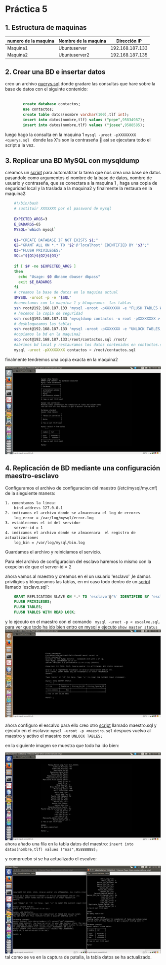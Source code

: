# Práctica 5

## 1. Estructura de  maquinas

numero de la maquina|Nombre de la maquina | Dirección IP
-----------|------------ | -------------
Maquina1 | Ubuntuserver | 192.168.187.133
Maquina2 | Ubuntuserver2 | 192.168.187.135


## 2. Crear una BD e insertar datos

creo un archivo [querys.sql](https://github.com/NAEL1/SWAP2015/blob/master/practica5/querys.sql) donde gradare las consultas que hare sobre la base de datos con el siguinte contenido:

```sql

		create database contactos;
		use contactos;
		create table datos(nombre varchar(100),tlf int);
		insert into datos(nombre,tlf) values ("pepe",95834987);
		insert into datos(nombre,tlf) values ("josee",9588585);
```

luego hago la consulta en la maquina 1 `mysql -uroot -pXXXXXXXX <querys.sql ` donde las X's son la contraseña :eyes:
asi se ejecutara todo el script a la vez.

## 3. Replicar una BD MySQL con mysqldump

creamos un [script](https://github.com/NAEL1/SWAP2015/blob/master/practica5/sqlDump.sh) para automatizar la tarea  que nos crea una base de datos pasandole como argumentos el nombre de la base de datos, nombre de usuario y contraseña, que se conectara a la maquina 1 , haga una copia de seguridad local  y la traslada a la maquina2 y finalmente la restaura en la maquina2:


``` bash
	#!/bin/bash
	# sustituir XXXXXXX por el password de mysql

	EXPECTED_ARGS=3
	E_BADARGS=65
	MYSQL=`which mysql`
	 
	Q1="CREATE DATABASE IF NOT EXISTS $1;"
	Q2="GRANT ALL ON *.* TO '$2'@'localhost' IDENTIFIED BY '$3';"
	Q3="FLUSH PRIVILEGES;"
	SQL="${Q1}${Q2}${Q3}"
	 
	if [ $# -ne $EXPECTED_ARGS ]
	then
	  echo "Usage: $0 dbname dbuser dbpass"
	  exit $E_BADARGS
	fi
	# creamos la base de datos en la maquina actual
	$MYSQL -uroot -p -e "$SQL"
	#conectamos con la maquina 1 y bloqueamos  las tablas
	ssh root@192.168.187.133 'mysql -uroot -pXXXXXXX -e "FLUSH TABLES WITH READ LOCK;" '
	# hacemos la copia de seguridad 
	ssh root@192.168.187.133 'mysqldump contactos -u root -pXXXXXXXX > /root/contactos.sql'
	# desbloqueamos las tablas
	ssh root@192.168.187.133 'mysql -uroot -pXXXXXXX -e "UNLOCK TABLES;"'
	#copiamos la bd en la maquina2
	scp root@192.168.187.133:/root/contactos.sql /root/
	#abrimos bd local y restauramos los datos contenidos en contactos.sql
	mysql -uroot -pXXXXXXXX contactos < /root/contactos.sql

```


finalmente tendremos una copia exacta en la  maquina2

![imagen](https://github.com/NAEL1/SWAP2015/blob/master/practica5/captura1.png)



## 4. Replicación de BD mediante una configuración maestro-esclavo


Configuramos el archivo de configuracion del maestro (/etc/mysql/my.cnf) de la sieguiente manera:

	1. comentamos la linea:
		bind-address 127.0.0.1
	2. indicamos el archivo donde se almacenara el log de errores
		log_error = /var/log/mysql/error.log
	3. establecemos el id del servidor
		server-id = 1
	4. indicamos el archivo donde se almacenara  el registro de actualizaciones
		log_bin = /var/log/mysql/bin.log

Guardamos el archivo y reiniciamos el servicio.

Para elel archivo de configuracion del esclavo haremos lo mismo con la exepcion de que el server-id = 2 

ahora vamos al maestro y creamos en el un usuario 'esclavo' ,le damos priviligios  y bloqueamos las tablas, en mi caso todo dentro de un [script](https://github.com/NAEL1/SWAP2015/blob/master/practica5/esclavo.sql) llamado 'esclavo.sql':

``` sql
	GRANT REPLICATION SLAVE ON *.* TO 'esclavo'@'%' IDENTIFIED BY 'esclavo';
	FLUSH PRIVILEGES;
	FLUSH TABLES;
	FLUSH TABLES WITH READ LOCK;
```

y lo ejecuto en el maestro con el comando ` mysql -uroot -p < escalvo.sql`. para ver que todo ha ido bien entro en mysql y ejecuto `show master status`
![captura2](https://github.com/NAEL1/SWAP2015/blob/master/practica5/captura2.png)

ahora configuro el escalvo para ello creo otro [script](https://github.com/NAEL1/SWAP2015/blob/master/practica5/esclavo.sql) llamado maestro.sql y ejecuto en el esclavo:
`mysql -uroot -p <maestro.sql`
 despues vuelvo al maestro  y activo el maestro con `UNLOCK TABLES;`
 
 en la siguiente imagen se muestra que todo ha ido bien:

 ![captura3](https://github.com/NAEL1/SWAP2015/blob/master/practica5/captura3.png)
ahora añado una fila en la tabla datos del maestro:
 `insert into datos(nombre,tlf) values ("nas",95888888);`

y compruebo si se ha actualizado el escalvo:

 ![captura4](https://github.com/NAEL1/SWAP2015/blob/master/practica5/captura4.png)
 tal como se ve en la captura de patalla, la tabla datos se ha actualizado.